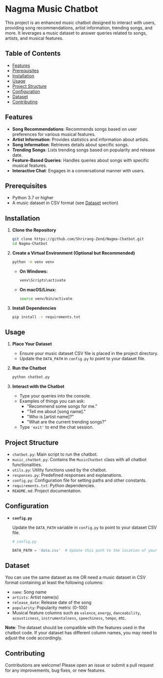 # Nagma Music Chatbot

This project is an enhanced music chatbot designed to interact with users, providing song recommendations, artist information, trending songs, and more. It leverages a music dataset to answer queries related to songs, artists, and musical features.

## Table of Contents

- [Features](#features)
- [Prerequisites](#prerequisites)
- [Installation](#installation)
- [Usage](#usage)
- [Project Structure](#project-structure)
- [Configuration](#configuration)
- [Dataset](#dataset)
- [Contributing](#contributing)

## Features

- **Song Recommendations**: Recommends songs based on user preferences for various musical features.
- **Artist Information**: Provides statistics and information about artists.
- **Song Information**: Retrieves details about specific songs.
- **Trending Songs**: Lists trending songs based on popularity and release date.
- **Feature-Based Queries**: Handles queries about songs with specific musical features.
- **Interactive Chat**: Engages in a conversational manner with users.

## Prerequisites

- Python 3.7 or higher
- A music dataset in CSV format (see [Dataset](#dataset) section)

## Installation

1. **Clone the Repository**

   ```bash
   git clone https://github.com/Shrirang-Zend/Nagma-Chatbot.git
   cd Nagma-Chatbot
   ```

2. **Create a Virtual Environment (Optional but Recommended)**

   ```bash
   python -m venv venv
   ```

   - **On Windows:**

     ```bash
     venv\Scripts\activate
     ```

   - **On macOS/Linux:**

     ```bash
     source venv/bin/activate
     ```

3. **Install Dependencies**

   ```bash
   pip install -r requirements.txt
   ```

## Usage

1. **Place Your Dataset**

   - Ensure your music dataset CSV file is placed in the project directory.
   - Update the `DATA_PATH` in `config.py` to point to your dataset file.

2. **Run the Chatbot**

   ```bash
   python chatbot.py
   ```

3. **Interact with the Chatbot**

   - Type your queries into the console.
   - Examples of things you can ask:
     - "Recommend some songs for me."
     - "Tell me about [song name]."
     - "Who is [artist name]?"
     - "What are the current trending songs?"
   - Type `'exit'` to end the chat session.

## Project Structure

- `chatbot.py`: Main script to run the chatbot.
- `music_chatbot.py`: Contains the `MusicChatbot` class with all chatbot functionalities.
- `utils.py`: Utility functions used by the chatbot.
- `responses.py`: Predefined responses and explanations.
- `config.py`: Configuration file for setting paths and other constants.
- `requirements.txt`: Python dependencies.
- `README.md`: Project documentation.

## Configuration

- **`config.py`**

  Update the `DATA_PATH` variable in `config.py` to point to your dataset CSV file.

  ```python
  # config.py

  DATA_PATH = 'data.csv'  # Update this path to the location of your dataset
  ```

## Dataset

You can use the same dataset as me OR need a music dataset in CSV format containing at least the following columns:

- `name`: Song name
- `artists`: Artist name(s)
- `release_date`: Release date of the song
- `popularity`: Popularity metric (0-100)
- Musical feature columns such as `valence`, `energy`, `danceability`, `acousticness`, `instrumentalness`, `speechiness`, `tempo`, etc.

**Note**: The dataset should be compatible with the features used in the chatbot code. If your dataset has different column names, you may need to adjust the code accordingly.

## Contributing

Contributions are welcome! Please open an issue or submit a pull request for any improvements, bug fixes, or new features.
